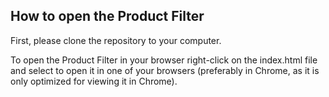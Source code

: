 ## How to open the Product Filter <br>

First, please clone the repository to your computer. <br>

To open the Product Filter in your browser right-click on the index.html file and select to open it in one of your browsers (preferably in Chrome, as it is only optimized for viewing it in Chrome).

